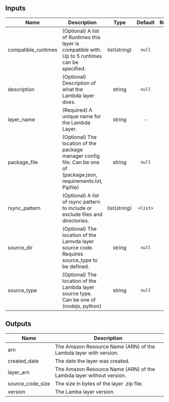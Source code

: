 ## Inputs

| Name | Description | Type | Default | Required |
|------|-------------|:----:|:-----:|:-----:|
| compatible_runtimes | (Optional) A list of Runtimes this layer is compatible with. Up to 5 runtimes can be specified. | list(string) | `null` | no |
| description | (Optional) Description of what the Lambda layer does. | string | `null` | no |
| layer_name | (Required) A unique name for the Lambda Layer. | string | - | yes |
| package_file | (Optional) The location of the package manager config file. Can be one of (package.json, requirements.txt, Pipfile) | string | `null` | no |
| rsync_pattern | (Optional) A list of rsync pattern to include or exclude files and directories. | list(string) | `<list>` | no |
| source_dir | (Optional) The location of the Lamvda layer source code. Requires source_type to be defined. | string | `null` | no |
| source_type | (Optional) The location of the Lambda layer source type. Can be one of (nodejs, python) | string | `null` | no |

## Outputs

| Name | Description |
|------|-------------|
| arn | The Amazon Resource Name (ARN) of the Lambda layer with version. |
| created_date | The date the layer was created. |
| layer_arn | The Amazon Resource Name (ARN) of the Lambda layer without version. |
| source_code_size | The size in bytes of the layer .zip file. |
| version | The Lamba layer version. |

